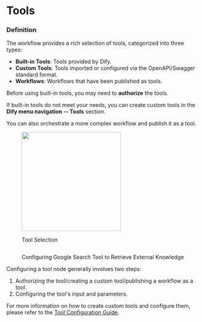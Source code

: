 # Tools

### Definition

The workflow provides a rich selection of tools, categorized into three types:

* **Built-in Tools**: Tools provided by Dify.
* **Custom Tools**: Tools imported or configured via the OpenAPI/Swagger standard format.
* **Workflows**: Workflows that have been published as tools.

Before using built-in tools, you may need to **authorize** the tools.

If built-in tools do not meet your needs, you can create custom tools in the **Dify menu navigation -- Tools** section.

You can also orchestrate a more complex workflow and publish it as a tool.

<figure><img src="https://assets-docs.dify.ai/img/en/node/1abdf412e44dab82cad75f3009676ab6.webp" alt="" width="258"><figcaption><p>Tool Selection</p></figcaption></figure>

<figure><img src="https://assets-docs.dify.ai/img/en/node/680957fc907e2e0be1390c3043bd6d24.webp" alt=""><figcaption><p>Configuring Google Search Tool to Retrieve External Knowledge</p></figcaption></figure>

Configuring a tool node generally involves two steps:

1. Authorizing the tool/creating a custom tool/publishing a workflow as a tool.
2. Configuring the tool's input and parameters.

For more information on how to create custom tools and configure them, please refer to the [Tool Configuration Guide](https://docs.dify.ai/guides/tools).

